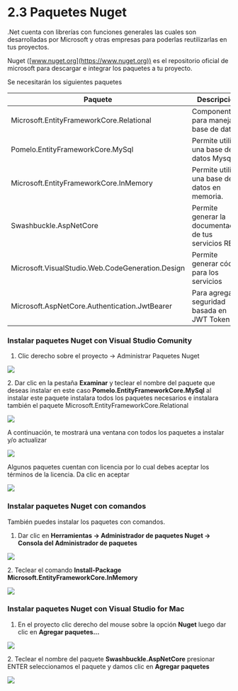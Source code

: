 # 2.3 Paquetes Nuget

.Net cuenta con librerías con funciones generales las cuales son desarrolladas por Microsoft y otras empresas para poderlas reutilizarlas en tus proyectos.

Nuget ([www.nuget.org](https://www.nuget.org))  es el repositorio oficial de microsoft para descargar e integrar los paquetes a tu proyecto.

Se necesitarán los siguientes paquetes

| Paquete                                          | Descripción                                            |
| ------------------------------------------------ | ------------------------------------------------------ |
| Microsoft.EntityFrameworkCore.Relational         | Componentes para manejar la base de datos              |
| Pomelo.EntityFrameworkCore.MySql                 | Permite utilizar una base de datos Mysql.              |
| Microsoft.EntityFrameworkCore.InMemory           | Permite utilizar una base de datos en memoria.         |
| Swashbuckle.AspNetCore                           | Permite generar la documentación de tus servicios REST |
| Microsoft.VisualStudio.Web.CodeGeneration.Design | Permite generar código para los servicios              |
| Microsoft.AspNetCore.Authentication.JwtBearer    | Para agregar la seguridad basada en JWT Token          |

### Instalar paquetes Nuget con Visual Studio Comunity

1. Clic derecho sobre el proyecto -> Administrar Paquetes Nuget

![](<../.gitbook/assets/image (8) (1).png>)

2\. Dar clic en la pestaña **Examinar** y teclear el nombre del paquete que deseas instalar en este caso **Pomelo.EntityFrameworkCore.MySql** al instalar este paquete instalara todos los paquetes necesarios e instalara también el paquete Microsoft.EntityFrameworkCore.Relational

![](../.gitbook/assets/paquetes.png)

A continuación, te mostrará una ventana con todos los paquetes a instalar y/o actualizar

![](<../.gitbook/assets/image (9).png>)

Algunos paquetes cuentan con licencia por lo cual debes aceptar los términos de la licencia. Da clic en aceptar

![](<../.gitbook/assets/image (10).png>)

### Instalar paquetes Nuget con comandos

También puedes instalar los paquetes con comandos.

1. Dar clic en **Herramientas -> Administrador de paquetes Nuget -> Consola del Administrador de paquetes**

![](<../.gitbook/assets/image (13).png>)

2\. Teclear el comando **Install-Package Microsoft.EntityFrameworkCore.InMemory**

![](<../.gitbook/assets/image (14).png>)

### Instalar paquetes Nuget con Visual Studio for Mac

1. En el proyecto clic derecho del mouse sobre la opción **Nuget** luego dar clic en **Agregar paquetes...**

![](<../.gitbook/assets/image (615) (1).png>)

2\. Teclear el nombre del paquete **Swashbuckle.AspNetCore** presionar ENTER seleccionamos el paquete y damos clic en **Agregar paquetes**

![](<../.gitbook/assets/image (620) (1) (1) (1).png>)
